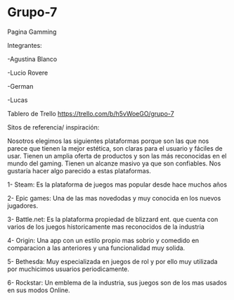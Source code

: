 # Grupo-7
Pagina Gamming

Integrantes: 

-Agustina Blanco

-Lucio Rovere

-German 

-Lucas 

Tablero de Trello
https://trello.com/b/h5vWoeGO/grupo-7

Sitos de referencia/ inspiración: 

Nosotros elegimos las siguientes plataformas porque son las que nos parece que tienen la mejor estética, 
son claras para el usuario y fáciles de usar. Tienen un amplia oferta de productos y son las más 
reconocidas en el mundo del gaming. Tienen un alcanze masivo ya que son confiables. Nos gustaría hacer algo parecido a 
estas plataformas.


1- Steam: Es la plataforma de juegos mas popular desde hace muchos años

2- Epic games: Una de las mas novedodas y muy conocida en los nuevos jugadores.

3- Battle.net: Es la plataforma propiedad de blizzard ent. que cuenta con varios de los juegos historicamente mas reconocidos de la industria

4- Origin: Una app con un estilo propio mas sobrio y comedido en comparacion a las anteriores y una funcionalidad muy solida.

5- Bethesda: Muy especializada en juegos de rol y por ello muy utilizada por muchicimos usuarios periodicamente.

6- Rockstar: Un emblema de la industria, sus juegos son de los mas usados en sus modos Online.
